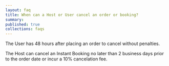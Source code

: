 ```yaml
---
layout: faq
title: When can a Host or User cancel an order or booking?
summary: 
published: true
collections: faqs
---
```


The User has 48 hours after placing an order to cancel without penalties.

The Host can cancel an Instant Booking no later than 2 business days prior to the order date or incur a 10% cancelation fee.
